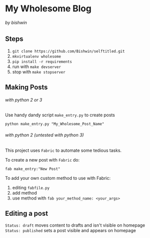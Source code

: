# My Wholesome Blog
###### by bishwin

## Steps
1. `git clone https://github.com/Bishwin/selftitled.git`
1. `mkvirtualenv wholesome`
1. `pip install -r requirements`
1. run with `make devserver`
1. stop with `make stopserver`


## Making Posts

###### with python 2 or 3

Use handy dandy script `make_entry.py` to create posts

`python make_entry.py "My_Wholesome_Post_Name"`

###### with python 2 (untested with python 3)

This project uses `Fabric` to automate some tedious tasks.
  
To create a new post with `Fabric` do:
  
`fab make_entry:"New Post"`

To add your own custom method to use with Fabric:
1. editing `fabfile.py`
1. add method
1. use method with `fab your_method_name: <your_args>`




## Editing a post  
`Status: draft` moves content to drafts and isn't visible on homepage  
`Status: published` sets a post visible and appears on homepage   
